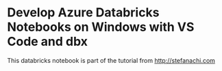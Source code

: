 # Develop Azure Databricks Notebooks on Windows with VS Code and dbx

This databricks notebook is part of the tutorial from http://stefanachi.com
